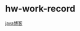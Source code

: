 # hw-work-record


[java博客](https://blog.csdn.net/likun557/article/details/105355394?depth_1-utm_source=distribute.pc_feed.none-task-blog-alirecmd-7 "百度一下，你就知道")
